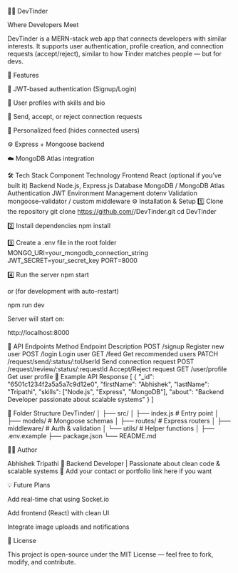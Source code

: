 🧑‍💻 DevTinder

Where Developers Meet

DevTinder is a MERN-stack web app that connects developers with similar interests. It supports user authentication, profile creation, and connection requests (accept/reject), similar to how Tinder matches people — but for devs.

🚀 Features

🔐 JWT-based authentication (Signup/Login)

👤 User profiles with skills and bio

🤝 Send, accept, or reject connection requests

📰 Personalized feed (hides connected users)

⚙️ Express + Mongoose backend

☁️ MongoDB Atlas integration

🛠️ Tech Stack
Component	Technology
Frontend	React (optional if you’ve built it)
Backend	Node.js, Express.js
Database	MongoDB / MongoDB Atlas
Authentication	JWT
Environment Management	dotenv
Validation	mongoose-validator / custom middleware
⚙️ Installation & Setup
1️⃣ Clone the repository
git clone https://github.com/<your-username>/DevTinder.git
cd DevTinder

2️⃣ Install dependencies
npm install

3️⃣ Create a .env file in the root folder
MONGO_URI=your_mongodb_connection_string
JWT_SECRET=your_secret_key
PORT=8000

4️⃣ Run the server
npm start


or (for development with auto-restart)

npm run dev


Server will start on:

http://localhost:8000

📡 API Endpoints
Method	Endpoint	Description
POST	/signup	Register new user
POST	/login	Login user
GET	/feed	Get recommended users
PATCH	/request/send/:status/:toUserId	Send connection request
POST	/request/review/:status/:requestId	Accept/Reject request
GET	/user/profile	Get user profile
🧪 Example API Response
[
  {
    "_id": "6501c1234f2a5a5a7c9d12e0",
    "firstName": "Abhishek",
    "lastName": "Tripathi",
    "skills": ["Node.js", "Express", "MongoDB"],
    "about": "Backend Developer passionate about scalable systems"
  }
]

🧰 Folder Structure
DevTinder/
│
├── src/
│   ├── index.js          # Entry point
│   ├── models/           # Mongoose schemas
│   ├── routes/           # Express routers
│   ├── middleware/       # Auth & validation
│   └── utils/            # Helper functions
│
├── .env.example
├── package.json
└── README.md

🧑‍🏫 Author

Abhishek Tripathi
💼 Backend Developer | Passionate about clean code & scalable systems
📧 Add your contact or portfolio link here if you want

💡 Future Plans

Add real-time chat using Socket.io

Add frontend (React) with clean UI

Integrate image uploads and notifications

📜 License

This project is open-source under the MIT License — feel free to fork, modify, and contribute.
